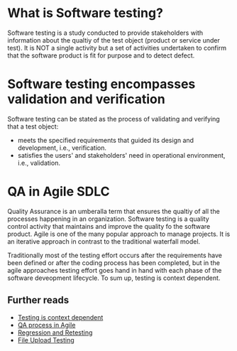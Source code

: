 # What is Software testing?
Software testing is a study conducted to provide stakeholders with information about the qualtiy of the test object (product or service under test). It is NOT a single activity but a set of activities undertaken to confirm that the software product is fit for purpose and to detect defect.

# Software testing encompasses validation and verification
Software testing can be stated as the process of validating and verifying that a test object:
- meets the specified requirements that guided its design and development, i.e., verification.
- satisfies the users' and stakeholders' need in operational environment, i.e., validation.

# QA in Agile SDLC
Quality Assurance is an umberalla term that ensures the qualtiy of all the processes happening in an organization. Software testing is a quality control activity that maintains and improve the quality fo the software product. Agile is one of the many popular approach to manage projects. It is an iterative approach in contrast to the traditional waterfall model.

Traditionally most of the testing effort occurs after the requirements have been defined or after the coding process has been completed, but in the agile approaches testing effort goes hand in hand with each phase of the software deveopment lifecycle. To sum up, testing is context dependent.

## Further reads
- [Testing is context dependent](testing_is_context_dependent)
- [QA process in Agile](QA_process_in_agile)
- [Regression and Retesting](regression_and_retesting)
- [File Upload Testing](File_Upload_Testing)

